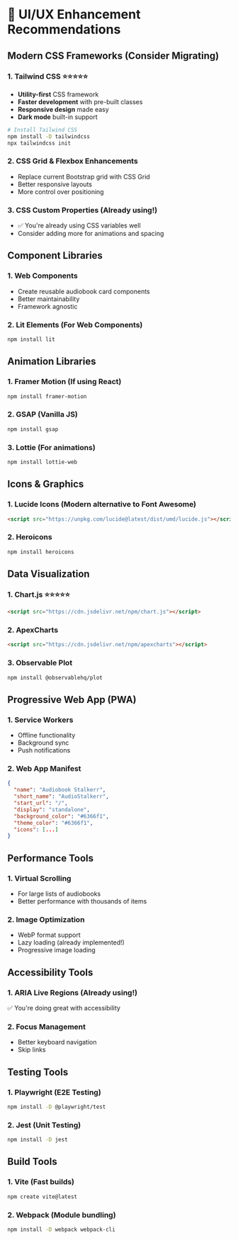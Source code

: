 # 🎨 UI/UX Enhancement Recommendations

## **Modern CSS Frameworks** (Consider Migrating)

### 1. **Tailwind CSS** ⭐⭐⭐⭐⭐

- **Utility-first** CSS framework
- **Faster development** with pre-built classes
- **Responsive design** made easy
- **Dark mode** built-in support

```bash
# Install Tailwind CSS
npm install -D tailwindcss
npx tailwindcss init
```

### 2. **CSS Grid & Flexbox Enhancements**

- Replace current Bootstrap grid with CSS Grid
- Better responsive layouts
- More control over positioning

### 3. **CSS Custom Properties (Already using!)**

- ✅ You're already using CSS variables well
- Consider adding more for animations and spacing

## **Component Libraries**

### 1. **Web Components**

- Create reusable audiobook card components
- Better maintainability
- Framework agnostic

### 2. **Lit Elements** (For Web Components)

```bash
npm install lit
```

## **Animation Libraries**

### 1. **Framer Motion** (If using React)

```bash
npm install framer-motion
```

### 2. **GSAP** (Vanilla JS)

```bash
npm install gsap
```

### 3. **Lottie** (For animations)

```bash
npm install lottie-web
```

## **Icons & Graphics**

### 1. **Lucide Icons** (Modern alternative to Font Awesome)

```html
<script src="https://unpkg.com/lucide@latest/dist/umd/lucide.js"></script>
```

### 2. **Heroicons**

```bash
npm install heroicons
```

## **Data Visualization**

### 1. **Chart.js** ⭐⭐⭐⭐⭐

```html
<script src="https://cdn.jsdelivr.net/npm/chart.js"></script>
```

### 2. **ApexCharts**

```html
<script src="https://cdn.jsdelivr.net/npm/apexcharts"></script>
```

### 3. **Observable Plot**

```bash
npm install @observablehq/plot
```

## **Progressive Web App (PWA)**

### 1. **Service Workers**

- Offline functionality
- Background sync
- Push notifications

### 2. **Web App Manifest**

```json
{
  "name": "Audiobook Stalkerr",
  "short_name": "AudioStalkerr",
  "start_url": "/",
  "display": "standalone",
  "background_color": "#6366f1",
  "theme_color": "#6366f1",
  "icons": [...]
}
```

## **Performance Tools**

### 1. **Virtual Scrolling**

- For large lists of audiobooks
- Better performance with thousands of items

### 2. **Image Optimization**

- WebP format support
- Lazy loading (already implemented!)
- Progressive image loading

## **Accessibility Tools**

### 1. **ARIA Live Regions** (Already using!)

✅ You're doing great with accessibility

### 2. **Focus Management**

- Better keyboard navigation
- Skip links

## **Testing Tools**

### 1. **Playwright** (E2E Testing)

```bash
npm install -D @playwright/test
```

### 2. **Jest** (Unit Testing)

```bash
npm install -D jest
```

## **Build Tools**

### 1. **Vite** (Fast builds)

```bash
npm create vite@latest
```

### 2. **Webpack** (Module bundling)

```bash
npm install -D webpack webpack-cli
```
